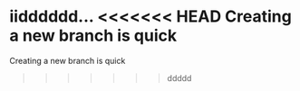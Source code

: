 iidddddd...
<<<<<<< HEAD
Creating a new branch is quick
=======
Creating a new branch is quick
>>>>>>>ddddd
